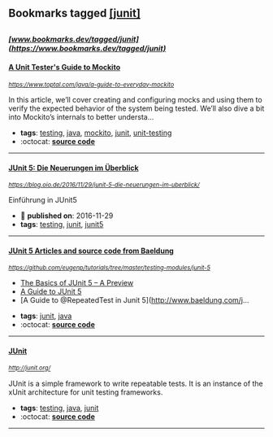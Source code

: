 ## Bookmarks tagged [[junit]](https://www.bookmarks.dev/search?q=[junit])

_<sup><sup>[www.bookmarks.dev/tagged/junit](https://www.bookmarks.dev/tagged/junit)</sup></sup>_
---
#### [A Unit Tester's Guide to Mockito](https://www.toptal.com/java/a-guide-to-everyday-mockito)
_<sup>https://www.toptal.com/java/a-guide-to-everyday-mockito</sup>_

In this article, we’ll cover creating and configuring mocks and using them to verify the expected behavior of the system being tested. We’ll also dive a bit into Mockito’s internals to better understa...
* **tags**: [testing](../tagged/testing.md), [java](../tagged/java.md), [mockito](../tagged/mockito.md), [junit](../tagged/junit.md), [unit-testing](../tagged/unit-testing.md)
* :octocat: **[source code](https://github.com/bitlama/mockito-demo)**
---
#### [JUnit 5: Die Neuerungen im Überblick ](https://blog.oio.de/2016/11/29/junit-5-die-neuerungen-im-uberblick/)
_<sup>https://blog.oio.de/2016/11/29/junit-5-die-neuerungen-im-uberblick/</sup>_

Einführung in JUnit5
* :calendar: **published on**: 2016-11-29
* **tags**: [testing](../tagged/testing.md), [junit](../tagged/junit.md), [junit5](../tagged/junit5.md)
---
#### [JUnit 5 Articles and source code from Baeldung](https://github.com/eugenp/tutorials/tree/master/testing-modules/junit-5)
_<sup>https://github.com/eugenp/tutorials/tree/master/testing-modules/junit-5</sup>_

- [The Basics of JUnit 5 – A Preview](http://www.baeldung.com/junit-5-preview)
- [A Guide to JUnit 5](http://www.baeldung.com/junit-5)
- [A Guide to @RepeatedTest in Junit 5](http://www.baeldung.com/j...
* **tags**: [junit](../tagged/junit.md), [java](../tagged/java.md)
* :octocat: **[source code](https://github.com/eugenp/tutorials/tree/master/testing-modules/junit-5)**
---
#### [JUnit](http://junit.org/)
_<sup>http://junit.org/</sup>_

JUnit is a simple framework to write repeatable tests. It is an instance of the xUnit architecture for unit testing frameworks.
* **tags**: [testing](../tagged/testing.md), [java](../tagged/java.md), [junit](../tagged/junit.md)
* :octocat: **[source code](https://github.com/junit-team/junit4)**
---
